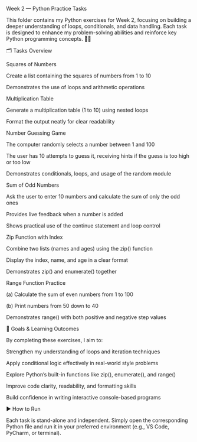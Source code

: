 Week 2 — Python Practice Tasks

This folder contains my Python exercises for Week 2, focusing on building a deeper understanding of loops, conditionals, and data handling.
Each task is designed to enhance my problem-solving abilities and reinforce key Python programming concepts. 🧠🐍

🗂️ Tasks Overview

Squares of Numbers

Create a list containing the squares of numbers from 1 to 10

Demonstrates the use of loops and arithmetic operations

Multiplication Table

Generate a multiplication table (1 to 10) using nested loops

Format the output neatly for clear readability

Number Guessing Game

The computer randomly selects a number between 1 and 100

The user has 10 attempts to guess it, receiving hints if the guess is too high or too low

Demonstrates conditionals, loops, and usage of the random module

Sum of Odd Numbers

Ask the user to enter 10 numbers and calculate the sum of only the odd ones

Provides live feedback when a number is added

Shows practical use of the continue statement and loop control

Zip Function with Index

Combine two lists (names and ages) using the zip() function

Display the index, name, and age in a clear format

Demonstrates zip() and enumerate() together

Range Function Practice

(a) Calculate the sum of even numbers from 1 to 100

(b) Print numbers from 50 down to 40

Demonstrates range() with both positive and negative step values

🎯 Goals & Learning Outcomes

By completing these exercises, I aim to:

Strengthen my understanding of loops and iteration techniques

Apply conditional logic effectively in real-world style problems

Explore Python’s built-in functions like zip(), enumerate(), and range()

Improve code clarity, readability, and formatting skills

Build confidence in writing interactive console-based programs

▶️ How to Run

Each task is stand-alone and independent.
Simply open the corresponding Python file and run it in your preferred environment (e.g., VS Code, PyCharm, or terminal).
